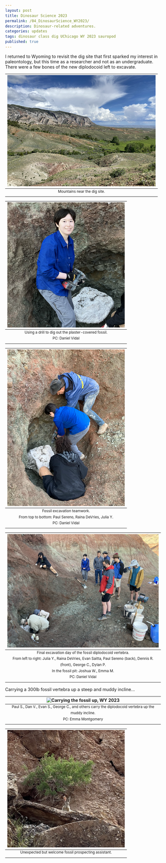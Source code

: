```yaml
---
layout: post
title: Dinosaur Science 2023
permalink: /04_DinosaurScience_WY2023/
description: Dinosaur-related adventures.
categories: updates
tags: dinosaur class dig UChicago WY 2023 sauropod
published: true
---
```


I returned to Wyoming to revisit the dig site that first sparked my interest in paleontology, but this time as a researcher and not as an undergraduate. There were a few bones of the new diplodocoid left to excavate.

<!--
Traveling out West to unearth a new diplocodoid dinosaur - digging in the dirt with my bare hands, a geohammer, a jackhammer, covered in sweat, dirt, and plaster - was my first introduction to vertebrate paleontology. Guided by veteran paleontologist Prof. Paul Sereno, I and the other students of UChicago's 2019 Dinosaur Science course ventured into the rolling hills of Wyoming to the Jurassic Morrison Formation - home to famous dinosaurs such as *Allosaurus*, *Camarasaurus*, and *Stegosaurus* - to finish the excavation of a 15-ton diplodocoid. -->

| <img src="/assets/post-imgs/Mountains_WY2023.png" alt="Mountains near the dig site, WY 2023" width=480px> |
|:--:|
| <sup> Mountains near the dig site. </sup> |

| <img src="/assets/post-imgs/Excavating_WY2023.png" alt="Using the drill at the dig site 1, WY 2023" width=380px> |
|:--:|
| <sup> Using a drill to dig out the plaster-covered fossil. <br> PC: Daniel Vidal </sup> |

| <img src="/assets/post-imgs/DrillingAway_WY2023.png" alt="Using the drill at the dig site 2, WY 2023" width=380px> |
|:--:|
| <sup> Fossil excavation teamwork. <br> From top to bottom: Paul Sereno, Raina DeVries, Julia Y. <br> PC: Daniel Vidal </sup> |

| <img src="/assets/post-imgs/SurroundingTheFossil_WY2023.png" alt="The fossil is almost ready!, WY 2023" width=600px> |
|:--:|
| <sup> Final excavation day of the fossil diplodocoid vertebra. <br> From left to right: Julia Y., Raina DeVries, Evan Saitta, Paul Sereno (back), Dennis R. (front), George C., Dylan P. <br> In the fossil pit: Joshua W., Emma M. <br> PC: Daniel Vidal </sup> |

Carrying a 300lb fossil vertebra up a steep and muddy incline...

| <img src="/assets/post-imgs/GGG.png" alt="Carrying the fossil up, WY 2023" width=380px> |
|:--:|
| <sup> Paul S., Dan V., Evan S., George C., and others carry the diplodocoid vertebra up the muddy incline. <br> PC: Emma Montgomery </sup> |

| <img src="/assets/post-imgs/Rabbit_WY2023.png" alt="Rabbit watching, WY 2023" width=380px> |
|:--:|
| <sup> Unexpected but welcome fossil prospecting assistant. </sup> |
